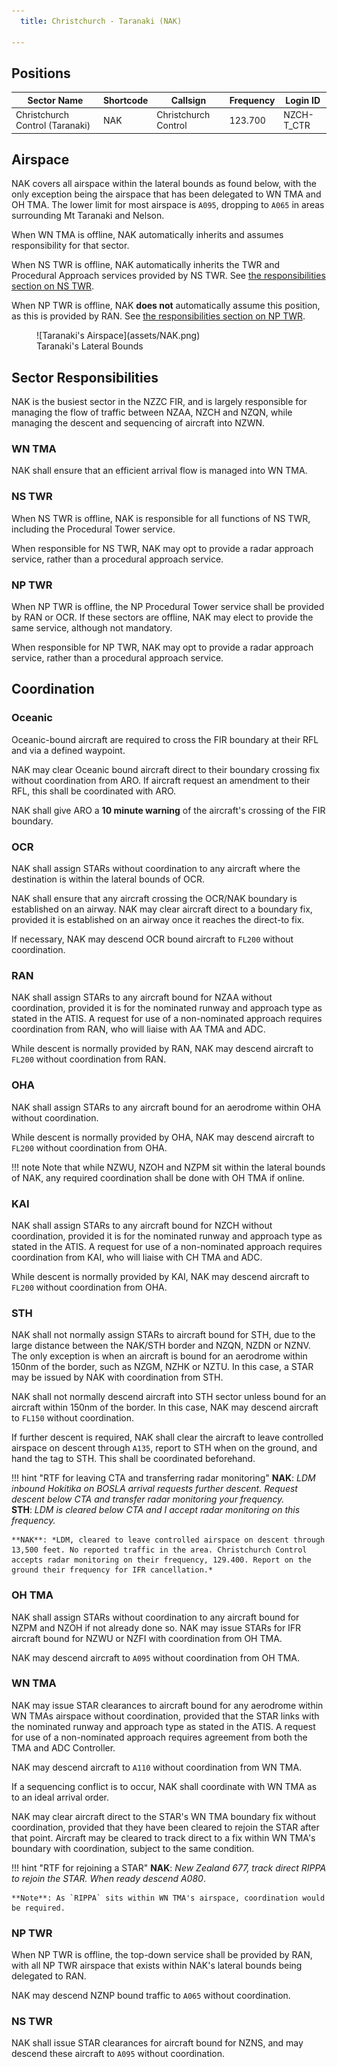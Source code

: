 ```yaml
---
  title: Christchurch - Taranaki (NAK)

---
```


## Positions

| Sector Name                     | Shortcode | Callsign             | Frequency | Login ID   |
| ------------------------------- | --------- | -------------------- | --------- | ---------- |
| Christchurch Control (Taranaki) | NAK       | Christchurch Control | 123.700   | NZCH-T_CTR |

## Airspace

NAK covers all airspace within the lateral bounds as found below, with the only exception being the airspace that has been delegated to WN TMA and OH TMA. The lower limit for most airspace is `A095`, dropping to `A065` in areas surrounding Mt Taranaki and Nelson.

When WN TMA is offline, NAK automatically inherits and assumes responsibility for that sector. 

When NS TWR is offline, NAK automatically inherits the TWR and Procedural Approach services provided by NS TWR. See [the responsibilities section on NS TWR](#ns-twr). 

When NP TWR is offline, NAK **does not** automatically assume this position, as this is provided by RAN. See [the responsibilities section on NP TWR](#np-twr).

<figure markdown> 
  ![Taranaki's Airspace](assets/NAK.png)
  <figcaption>Taranaki's Lateral Bounds</figcaption>
</figure>

## Sector Responsibilities

NAK is the busiest sector in the NZZC FIR, and is largely responsible for managing the flow of traffic between NZAA, NZCH and NZQN, while managing the descent and sequencing of aircraft into NZWN.

### WN TMA

NAK shall ensure that an efficient arrival flow is managed into WN TMA.

### NS TWR

When NS TWR is offline, NAK is responsible for all functions of NS TWR, including the Procedural Tower service. 

When responsible for NS TWR, NAK may opt to provide a radar approach service, rather than a procedural approach service.

### NP TWR

When NP TWR is offline, the NP Procedural Tower service shall be provided by RAN or OCR. If these sectors are offline, NAK may elect to provide the same service, although not mandatory. 

When responsible for NP TWR, NAK may opt to provide a radar approach service, rather than a procedural approach service.


## Coordination

### Oceanic

Oceanic-bound aircraft are required to cross the FIR boundary at their RFL and via a defined waypoint. 

NAK may clear Oceanic bound aircraft direct to their boundary crossing fix without coordination from ARO. If aircraft request an amendment to their RFL, this shall be coordinated with ARO.

NAK shall give ARO a **10 minute warning** of the aircraft's crossing of the FIR boundary.

### OCR

NAK shall assign STARs without coordination to any aircraft where the destination is within the lateral bounds of OCR.

NAK shall ensure that any aircraft crossing the OCR/NAK boundary is established on an airway. NAK may clear aircraft direct to a boundary fix, provided it is established on an airway once it reaches the direct-to fix.

If necessary, NAK may descend OCR bound aircraft to `FL200` without coordination.

### RAN

NAK shall assign STARs to any aircraft bound for NZAA without coordination, provided it is for the nominated runway and approach type as stated in the ATIS. A request for use of a non-nominated approach requires coordination from RAN, who will liaise with AA TMA and ADC.

While descent is normally provided by RAN, NAK may descend aircraft to `FL200` without coordination from RAN.

### OHA

NAK shall assign STARs to any aircraft bound for an aerodrome within OHA without coordination. 

While descent is normally provided by OHA, NAK may descend aircraft to `FL200` without coordination from OHA.

!!! note
    Note that while NZWU, NZOH and NZPM sit within the lateral bounds of NAK, any required coordination shall be done with OH TMA if online.

### KAI

NAK shall assign STARs to any aircraft bound for NZCH without coordination, provided it is for the nominated runway and approach type as stated in the ATIS. A request for use of a non-nominated approach requires coordination from KAI, who will liaise with CH TMA and ADC.

While descent is normally provided by KAI, NAK may descend aircraft to `FL200` without coordination from OHA.

### STH

NAK shall not normally assign STARs to aircraft bound for STH, due to the large distance between the NAK/STH border and NZQN, NZDN or NZNV. The only exception is when an aircraft is bound for an aerodrome within 150nm of the border, such as NZGM, NZHK or NZTU. In this case, a STAR may be issued by NAK with coordination from STH.

NAK shall not normally descend aircraft into STH sector unless bound for an aircraft within 150nm of the border. In this case, NAK may descend aircraft to `FL150` without coordination. 

If further descent is required, NAK shall clear the aircraft to leave controlled airspace on descent through `A135`, report to STH when on the ground, and hand the tag to STH. This shall be coordinated beforehand.

!!! hint "RTF for leaving CTA and transferring radar monitoring"
    **NAK**: *LDM inbound Hokitika on BOSLA arrival requests further descent. Request descent below CTA and transfer radar monitoring your frequency.*  
    **STH**: *LDM is cleared below CTA and I accept radar monitoring on this frequency.*

    **NAK**: *LDM, cleared to leave controlled airspace on descent through 13,500 feet. No reported traffic in the area. Christchurch Control accepts radar monitoring on their frequency, 129.400. Report on the ground their frequency for IFR cancellation.*


### OH TMA

NAK shall assign STARs without coordination to any aircraft bound for NZPM and NZOH if not already done so. NAK may issue STARs for IFR aircraft bound for NZWU or NZFI with coordination from OH TMA.

NAK may descend aircraft to `A095` without coordination from OH TMA.

### WN TMA

NAK may issue STAR clearances to aircraft bound for any aerodrome within WN TMAs airspace without coordination, provided that the STAR links with the nominated runway and approach type as stated in the ATIS. A request for use of a non-nominated approach requires agreement from both the TMA and ADC Controller.

NAK may descend aircraft to `A110` without coordination from WN TMA.

If a sequencing conflict is to occur, NAK shall coordinate with WN TMA as to an ideal arrival order. 

NAK may clear aircraft direct to the STAR's WN TMA boundary fix without coordination, provided that they have been cleared to rejoin the STAR after that point. Aircraft may be cleared to track direct to a fix within WN TMA's boundary with coordination, subject to the same condition.

!!! hint "RTF for rejoining a STAR"
    **NAK**: *New Zealand 677, track direct RIPPA to rejoin the STAR. When ready descend A080*.

    **Note**: As `RIPPA` sits within WN TMA's airspace, coordination would be required.

### NP TWR

When NP TWR is offline, the top-down service shall be provided by RAN, with all NP TWR airspace that exists within NAK's lateral bounds being delegated to RAN.

NAK may descend NZNP bound traffic to `A065` without coordination.

### NS TWR

NAK shall issue STAR clearances for aircraft bound for NZNS, and may descend these aircraft to `A095` without coordination.